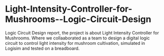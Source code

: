 # Light-Intensity-Controller-for-Mushrooms--Logic-Circuit-Design
Logic Circuit Design report, the project is about Light Intensity Controller for Mushrooms. Where we collaaborated as a team to design a digital logic circuit to control light intensity for mushroom cultivation, simulated in Logisim and tested on a breadboard.
